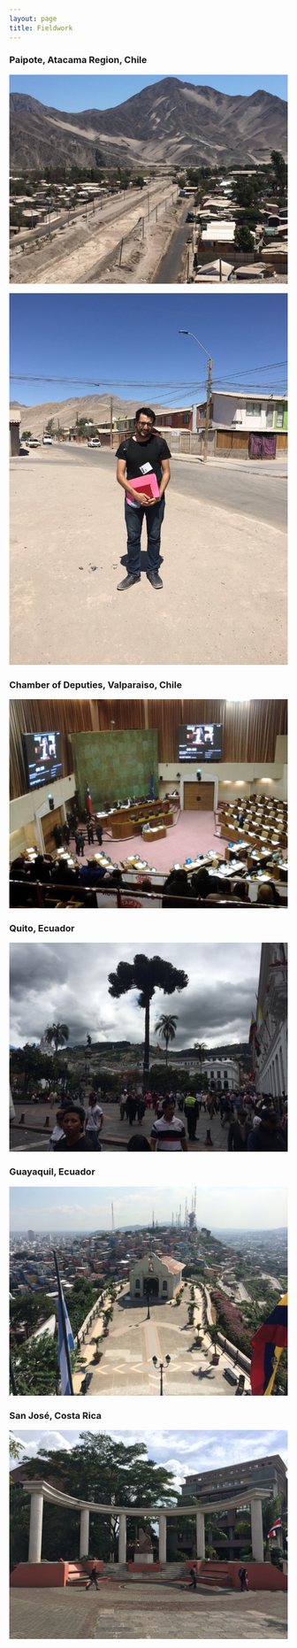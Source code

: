 ```yaml
---
layout: page
title: Fieldwork
---
```


<!-- Google tag (gtag.js) -->
<script async src="https://www.googletagmanager.com/gtag/js?id=G-0J6S13EH3M"></script>
<script>
  window.dataLayer = window.dataLayer || [];
  function gtag(){dataLayer.push(arguments);}
  gtag('js', new Date());

  gtag('config', 'G-0J6S13EH3M');
</script>

### Paipote, Atacama Region, Chile

![Caption for the picture.](/img/paipote1.png) 

![Caption for the picture.](/img/paipote3.png)

### Chamber of Deputies, Valparaiso, Chile

![Caption for the picture.](/img/valparaiso.jpg)

### Quito, Ecuador 

![Caption for the picture.](/img/quito1.jpg)

### Guayaquil, Ecuador 

![Caption for the picture.](/img/guayaquil1.jpg)

### San José, Costa Rica 

![Caption for the picture.](/img/sanjose1.jpg)